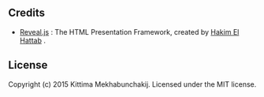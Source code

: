 ## Credits

* [Reveal.js](https://github.com/hakimel/reveal.js) : The HTML Presentation Framework, created by [Hakim El Hattab](http://hakim.se/) . 

## License
Copyright (c) 2015 Kittima Mekhabunchakij. Licensed under the MIT license.